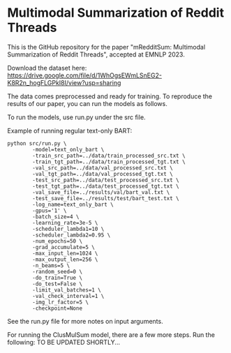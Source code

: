 # Multimodal Summarization of Reddit Threads

This is the GitHub repository for the paper "mRedditSum: Multimodal Summarization of Reddit Threads", accepted at EMNLP 2023.

Download the dataset here: https://drive.google.com/file/d/1WhOgsEWmLSnEG2-K8R2n_hogFLGPkI8I/view?usp=sharing

The data comes preprocessed and ready for training. To reproduce the results of our paper, you can run the models as follows.

To run the models, use run.py under the src file.

Example of running regular text-only BART:

```
python src/run.py \
        -model=text_only_bart \
        -train_src_path=../data/train_processed_src.txt \
        -train_tgt_path=../data/train_processed_tgt.txt \
        -val_src_path=../data/val_processed_src.txt \
        -val_tgt_path=../data/val_processed_tgt.txt \
        -test_src_path=../data/test_processed_src.txt \
        -test_tgt_path=../data/test_processed_tgt.txt \
        -val_save_file=../results/val/bart_val.txt \
        -test_save_file=../results/test/bart_test.txt \
        -log_name=text_only_bart \
        -gpus='1' \
        -batch_size=4 \
        -learning_rate=3e-5 \
        -scheduler_lambda1=10 \
        -scheduler_lambda2=0.95 \
        -num_epochs=50 \
        -grad_accumulate=5 \
        -max_input_len=1024 \
        -max_output_len=256 \
        -n_beams=5 \
        -random_seed=0 \
        -do_train=True \
        -do_test=False \
        -limit_val_batches=1 \
        -val_check_interval=1 \
        -img_lr_factor=5 \
        -checkpoint=None
```

See the run.py file for more notes on input arguments.

For running the ClusMulSum model, there are a few more steps. Run the following:
TO BE UPDATED SHORTLY...
